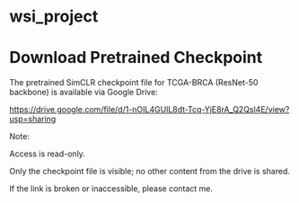 # wsi_project
# Download Pretrained Checkpoint
The pretrained SimCLR checkpoint file for TCGA-BRCA (ResNet-50 backbone) is available via Google Drive:

https://drive.google.com/file/d/1-nOIL4GUlL8dt-Tcq-YjE8rA_Q2Qsl4E/view?usp=sharing 

Note:

Access is read-only.

Only the checkpoint file is visible; no other content from the drive is shared.

If the link is broken or inaccessible, please contact me.
